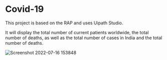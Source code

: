 # Covid-19

This project is based on the RAP and uses Uipath Studio. 

It will display the total number of current patients worldwide, the total number of deaths, as well as the total number of cases in India and the total number of deaths.


![Screenshot 2022-07-16 153848](https://user-images.githubusercontent.com/108457802/179350409-bbcc262c-4654-474c-ac1e-a65286050fc9.png)


<p>
<p>
<p>

